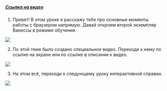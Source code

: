 ﻿##### [Ссылка на видео](https://youtu.be/Cv65y-MyYqQ)

001. Привет! В этом уроке я расскажу тебе про основные моменты работы с браузером напрямую. Давай откроем второй экземпляр Ванессы в режиме обучения.

![](https://vanessa-files.do.bit-erp.ru/Doc/1.2.041.1/MD/Глава14/images/000_ОписаниеПрямойРаботыСБраузером.png)

002. По этой теме было создано специальное видео. Переходи к нему по ссылке на экране или по ссылке в описании к видео.

![](https://vanessa-files.do.bit-erp.ru/Doc/1.2.041.1/MD/Глава14/images/009_ОписаниеПрямойРаботыСБраузером.png)

003. На этом всё, переходи к следующему уроку интерактивной справки.

![](https://vanessa-files.do.bit-erp.ru/Doc/1.2.041.1/MD/Глава14/images/012_ОписаниеПрямойРаботыСБраузером.png)
